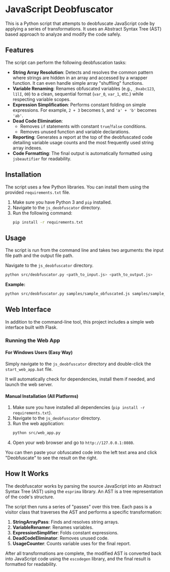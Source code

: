 # JavaScript Deobfuscator

This is a Python script that attempts to deobfuscate JavaScript code by applying a series of transformations. It uses an Abstract Syntax Tree (AST) based approach to analyze and modify the code safely.

## Features

The script can perform the following deobfuscation tasks:

-   **String Array Resolution**: Detects and resolves the common pattern where strings are hidden in an array and accessed by a wrapper function. It can even handle simple array "shuffling" functions.
-   **Variable Renaming**: Renames obfuscated variables (e.g., `_0xabc123`, `l1lI`, `O0`) to a clean, sequential format (`var_0`, `var_1`, etc.) while respecting variable scopes.
-   **Expression Simplification**: Performs constant folding on simple expressions. For example, `2 + 3` becomes `5`, and `'a' + 'b'` becomes `'ab'`.
-   **Dead Code Elimination**:
    -   Removes `if` statements with constant `true`/`false` conditions.
    -   Removes unused function and variable declarations.
-   **Reporting**: Generates a report at the top of the deobfuscated code detailing variable usage counts and the most frequently used string array indexes.
-   **Code Formatting**: The final output is automatically formatted using `jsbeautifier` for readability.

## Installation

The script uses a few Python libraries. You can install them using the provided `requirements.txt` file.

1.  Make sure you have Python 3 and `pip` installed.
2.  Navigate to the `js_deobfuscator` directory.
3.  Run the following command:
    ```bash
    pip install -r requirements.txt
    ```

## Usage

The script is run from the command line and takes two arguments: the input file path and the output file path.

Navigate to the `js_deobfuscator` directory.

```bash
python src/deobfuscator.py <path_to_input.js> <path_to_output.js>
```

**Example:**

```bash
python src/deobfuscator.py samples/sample_obfuscated.js samples/sample_deobfuscated.js
```

## Web Interface

In addition to the command-line tool, this project includes a simple web interface built with Flask.

### Running the Web App

#### For Windows Users (Easy Way)

Simply navigate to the `js_deobfuscator` directory and double-click the `start_web_app.bat` file.

It will automatically check for dependencies, install them if needed, and launch the web server.

#### Manual Installation (All Platforms)

1.  Make sure you have installed all dependencies (`pip install -r requirements.txt`).
2.  Navigate to the `js_deobfuscator` directory.
3.  Run the web application:
    ```bash
    python src/web_app.py
    ```
4.  Open your web browser and go to `http://127.0.0.1:8080`.

You can then paste your obfuscated code into the left text area and click "Deobfuscate" to see the result on the right.

## How It Works

The deobfuscator works by parsing the source JavaScript into an Abstract Syntax Tree (AST) using the `esprima` library. An AST is a tree representation of the code's structure.

The script then runs a series of "passes" over this tree. Each pass is a visitor class that traverses the AST and performs a specific transformation:

1.  **StringArrayPass**: Finds and resolves string arrays.
2.  **VariableRenamer**: Renames variables.
3.  **ExpressionSimplifier**: Folds constant expressions.
4.  **DeadCodeEliminator**: Removes unused code.
5.  **UsageCounter**: Counts variable uses for the final report.

After all transformations are complete, the modified AST is converted back into JavaScript code using the `escodegen` library, and the final result is formatted for readability.
